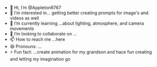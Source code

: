 - 👋 Hi, I’m @AppletonR767
- 👀 I’m interested in... getting better creating prompts for image's and videos as well 
- 🌱 I’m currently learning ...about lighting, atmosphere, and camera movements 
- 💞️ I’m looking to collaborate on ...
- 📫 How to reach me ...here
- 😄 Pronouns: ...
- ⚡ Fun fact: ...create animation for my grandson and hace fun creating and letting my imagination go 

<!---
AppletonR767/AppletonR767 is a ✨ special ✨ repository because its `README.md` (this file) appears on your GitHub profile.
You can click the Preview link to take a look at your changes.
--->
